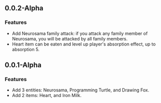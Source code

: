 ## 0.0.2-Alpha
### Features
- Add Neurosama family attack: if you attack any family member of Neurosama, you will be attacked by all family members.
- Heart item can be eaten and level up player's absorption effect, up to absorption 5.

## 0.0.1-Alpha
### Features
- Add 3 entities: Neurosama, Programming Turtle, and Drawing Fox.
- Add 2 items: Heart, and Iron Milk.